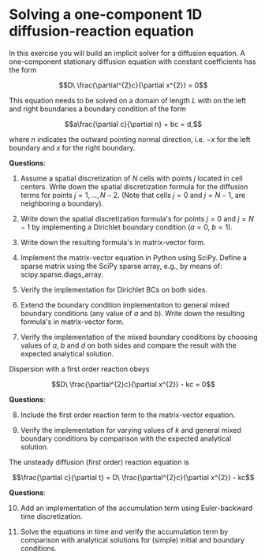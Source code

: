 # Solving a one-component 1D diffusion-reaction equation 

In this exercise you will build an implicit solver for a diffusion
equation. A one-component stationary diffusion equation with constant
coefficients has the form

$$D\ \frac{\partial^{2}c}{\partial x^{2}} = 0$$

This equation needs to be solved on a domain of length $L$ with on the
left and right boundaries a boundary condition of the form

$$a\frac{\partial c}{\partial n} + bc = d,$$

where $n$ indicates the outward pointing normal direction, i.e. $- x$
for the left boundary and $x$ for the right boundary.

**Questions**:

1. Assume a spatial discretization of $N$ cells with points $j$ located
    in cell centers. Write down the spatial discretization formula for
    the diffusion terms for points $j = 1,\ldots,N - 2$. (Note that
    cells $j = 0$ and $j = N - 1$, are neighboring a boundary).

2. Write down the spatial discretization formula's for points $j = 0$
    and $j = N - 1$ by implementing a Dirichlet boundary condition
    ($a = 0$, $b = 1$).

3. Write down the resulting formula's in matrix-vector form.

4. Implement the matrix-vector equation in Python using SciPy. Define a
    sparse matrix using the SciPy sparse array, e.g., by means of:
    scipy.sparse.diags_array.

5. Verify the implementation for Dirichlet BCs on both sides.

6. Extend the boundary condition implementation to general mixed
    boundary conditions (any value of $a$ and $b$). Write down the
    resulting formula's in matrix-vector form.

7. Verify the implementation of the mixed boundary conditions by
    choosing values of $a$, $b$ and $d$ on both sides and compare the
    result with the expected analytical solution.

Dispersion with a first order reaction obeys

$$D\ \frac{\partial^{2}c}{\partial x^{2}} - kc = 0$$

**Questions**:

8. Include the first order reaction term to the matrix-vector equation.

9. Verify the implementation for varying values of $k$ and general
    mixed boundary conditions by comparison with the expected analytical
    solution.

The unsteady diffusion (first order) reaction equation is

$$\frac{\partial c}{\partial t} = D\ \frac{\partial^{2}c}{\partial x^{2}} - kc$$

**Questions**:

10. Add an implementation of the accumulation term using Euler-backward
    time discretization.

11. Solve the equations in time and verify the accumulation term by
    comparison with analytical solutions for (simple) initial and
    boundary conditions.
